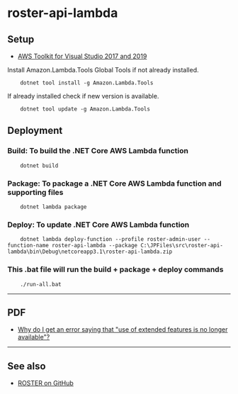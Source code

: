 # roster-api-lambda

## Setup

* [AWS Toolkit for Visual Studio 2017 and 2019](https://marketplace.visualstudio.com/items?itemName=AmazonWebServices.AWSToolkitforVisualStudio2017)

Install Amazon.Lambda.Tools Global Tools if not already installed.
```
    dotnet tool install -g Amazon.Lambda.Tools
```

If already installed check if new version is available.
```
    dotnet tool update -g Amazon.Lambda.Tools
```
## Deployment

### Build:  To build the .NET Core AWS Lambda function
```
    dotnet build
```

### Package:  To package a .NET Core AWS Lambda function and supporting files
```
    dotnet lambda package
```

### Deploy:  To update .NET Core AWS Lambda function
```
    dotnet lambda deploy-function --profile roster-admin-user --function-name roster-api-lambda --package C:\JPFiles\src\roster-api-lambda\bin\Debug\netcoreapp3.1\roster-api-lambda.zip
```

### This .bat file will run the build + package + deploy commands 
```
    ./run-all.bat
```

----

## PDF

* [Why do I get an error saying that "use of extended features is no longer available"?](https://itextpdf.com/en/resources/faq/technical-support/itext-5-legacy/why-do-i-get-error-saying-use-extended-features-no)

----

## See also

* [ROSTER on GitHub](https://github.com/jaypalexa/roster)
